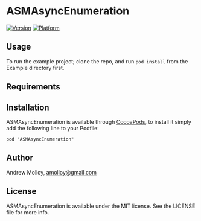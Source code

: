 # ASMAsyncEnumeration

[![Version](http://cocoapod-badges.herokuapp.com/v/ASMAsyncEnumeration/badge.png)](http://cocoadocs.org/docsets/ASMAsyncEnumeration)
[![Platform](http://cocoapod-badges.herokuapp.com/p/ASMAsyncEnumeration/badge.png)](http://cocoadocs.org/docsets/ASMAsyncEnumeration)

## Usage

To run the example project; clone the repo, and run `pod install` from the Example directory first.

## Requirements

## Installation

ASMAsyncEnumeration is available through [CocoaPods](http://cocoapods.org), to install
it simply add the following line to your Podfile:

    pod "ASMAsyncEnumeration"

## Author

Andrew Molloy, amolloy@gmail.com

## License

ASMAsyncEnumeration is available under the MIT license. See the LICENSE file for more info.

